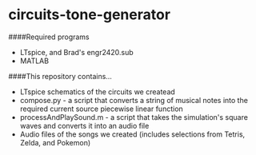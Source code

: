 circuits-tone-generator
=======================
####Required programs
* LTspice, and Brad's engr2420.sub
* MATLAB

####This repository contains...
* LTspice schematics of the circuits we createad
* compose.py - a script that converts a string of musical notes into the required current source piecewise linear function
* processAndPlaySound.m - a script that takes the simulation's square waves and converts it into an audio file 
* Audio files of the songs we created (includes selections from Tetris, Zelda, and Pokemon)
